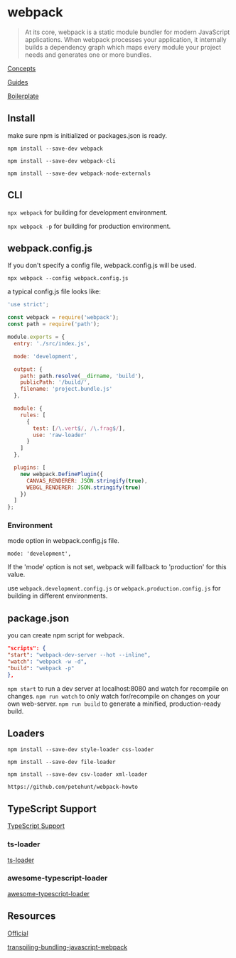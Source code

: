 # webpack

> At its core, webpack is a static module bundler for modern JavaScript applications. When webpack processes your application, it internally builds a dependency graph which maps every module your project needs and generates one or more bundles.

[Concepts](https://webpack.js.org/concepts/)

[Guides](https://webpack.js.org/guides)

[Boilerplate](https://github.com/metagrover/ES6-boilerplate)

## Install

make sure npm is initialized or packages.json is ready.

`npm install --save-dev webpack`

`npm install --save-dev webpack-cli`

`npm install --save-dev webpack-node-externals`

## CLI

`npx webpack` for building for development environment.

`npx webpack -p` for building for production environment.

## webpack.config.js

If you don't specify a config file, webpack.config.js will be used.

`npx webpack --config webpack.config.js`

a typical config.js file looks like:

```js
'use strict';

const webpack = require('webpack');
const path = require('path');

module.exports = {
  entry: './src/index.js',

  mode: 'development',

  output: {
    path: path.resolve(__dirname, 'build'),
    publicPath: '/build/',
    filename: 'project.bundle.js'
  },

  module: {
    rules: [
      {
        test: [/\.vert$/, /\.frag$/],
        use: 'raw-loader'
      }
    ]
  },

  plugins: [
    new webpack.DefinePlugin({
      CANVAS_RENDERER: JSON.stringify(true),
      WEBGL_RENDERER: JSON.stringify(true)
    })
  ]
};
```

### Environment

mode option in webpack.config.js file.

`mode: 'development',`

If the 'mode' option is not set, webpack will fallback to 'production' for this value.

use `webpack.development.config.js` or `webpack.production.config.js` for building in different environments.

## package.json

you can create npm script for webpack.

```json
"scripts": {
"start": "webpack-dev-server --hot --inline",
"watch": "webpack -w -d",
"build": "webpack -p"
},
```

`npm start` to run a dev server at localhost:8080 and watch for recompile on changes.
`npm run watch` to only watch for/recompile on changes on your own web-server.
`npm run build` to generate a minified, production-ready build.

## Loaders

`npm install --save-dev style-loader css-loader`

`npm install --save-dev file-loader`

`npm install --save-dev csv-loader xml-loader`

`https://github.com/petehunt/webpack-howto`

## TypeScript Support

[TypeScript Support](https://webpack.js.org/guides/typescript/)

### ts-loader

[ts-loader](https://www.npmjs.com/package/ts-loader)

### awesome-typescript-loader

[awesome-typescript-loader](https://www.npmjs.com/package/awesome-typescript-loader)

## Resources

[Official](https://webpack.js.org)

[transpiling-bundling-javascript-webpack](https://app.pluralsight.com/library/courses/transpiling-bundling-javascript-webpack/)
